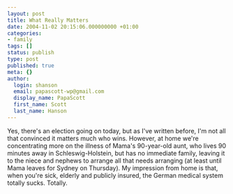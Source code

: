 ```yaml
---
layout: post
title: What Really Matters
date: 2004-11-02 20:15:06.000000000 +01:00
categories:
- family
tags: []
status: publish
type: post
published: true
meta: {}
author:
  login: shanson
  email: papascott-wp@gmail.com
  display_name: PapaScott
  first_name: Scott
  last_name: Hanson
---
```

<p>Yes, there's an election going on today, but as I've written before, I'm not all that convinced it matters much who wins. However, at home we're concentrating more on the illness of Mama's 90-year-old aunt, who lives 90 minutes away in Schleswig-Holstein, but has no immediate family, leaving it to the niece and nephews to arrange all that needs arranging (at least until Mama leaves for Sydney on Thursday). My impression from home is that, when you're sick, elderly and publicly insured, the German medical system totally sucks. Totally.</p>
